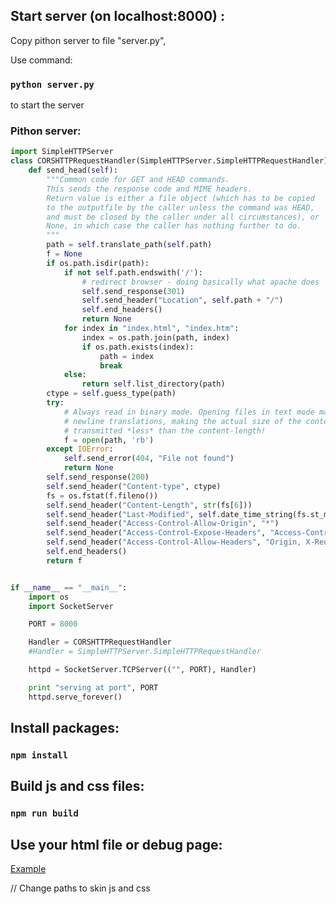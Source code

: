 ## Start server (on localhost:8000) :
Copy pithon server to file "server.py", <br/>

Use command: 
### ` python server.py `
to start the server

### Pithon server:

```python
import SimpleHTTPServer
class CORSHTTPRequestHandler(SimpleHTTPServer.SimpleHTTPRequestHandler):
    def send_head(self):
        """Common code for GET and HEAD commands.
        This sends the response code and MIME headers.
        Return value is either a file object (which has to be copied
        to the outputfile by the caller unless the command was HEAD,
        and must be closed by the caller under all circumstances), or
        None, in which case the caller has nothing further to do.
        """
        path = self.translate_path(self.path)
        f = None
        if os.path.isdir(path):
            if not self.path.endswith('/'):
                # redirect browser - doing basically what apache does
                self.send_response(301)
                self.send_header("Location", self.path + "/")
                self.end_headers()
                return None
            for index in "index.html", "index.htm":
                index = os.path.join(path, index)
                if os.path.exists(index):
                    path = index
                    break
            else:
                return self.list_directory(path)
        ctype = self.guess_type(path)
        try:
            # Always read in binary mode. Opening files in text mode may cause
            # newline translations, making the actual size of the content
            # transmitted *less* than the content-length!
            f = open(path, 'rb')
        except IOError:
            self.send_error(404, "File not found")
            return None
        self.send_response(200)
        self.send_header("Content-type", ctype)
        fs = os.fstat(f.fileno())
        self.send_header("Content-Length", str(fs[6]))
        self.send_header("Last-Modified", self.date_time_string(fs.st_mtime))
        self.send_header("Access-Control-Allow-Origin", "*")
        self.send_header("Access-Control-Expose-Headers", "Access-Control-Allow-Origin")
        self.send_header("Access-Control-Allow-Headers", "Origin, X-Requested-With, Content-Type, Accept")
        self.end_headers()
        return f


if __name__ == "__main__":
    import os
    import SocketServer

    PORT = 8000

    Handler = CORSHTTPRequestHandler
    #Handler = SimpleHTTPServer.SimpleHTTPRequestHandler

    httpd = SocketServer.TCPServer(("", PORT), Handler)

    print "serving at port", PORT
    httpd.serve_forever()
```

## Install packages:
### `npm install`
## Build js and css files:
### `npm run build`

## Use your html file or debug page:

[Example](http://debug.ooyala.com/ea/index.html?ec=lmOGd1ZDE6MhK0I_Lw3IGeRHyksy_8np&pbid=242f532f58ad4b2e9192f84fd4ff727d&pcode=pyaDkyOqdnY0iQC2sTO4JeaXggl9&core_player=%2F%2Fplayer.ooyala.com%2Fstatic%2Fv4%2Fcandidate%2Flatest%2Fcore.min.js&video_plugins=%2F%2Fplayer.ooyala.com%2Fstatic%2Fv4%2Fcandidate%2Flatest%2Fvideo-plugin%2Fmain_html5.min.js&html5_skin=%2F%2Flocalhost%3A8000%2Fprojects%2Fskin-react-redux%2Fbuild%2Fhtml5-skin.js&skin_asset=%2F%2Flocalhost%3A8000%2Fprojects%2Fskin-react-redux%2Fbuild%2Fhtml5-skin.css&skin_config=%2F%2Fraw.githubusercontent.com%2FPlaybackWebTest%2FJsonFiles%2FPlayerSkin%2Fskin-default.json&trackingLevel=unset)

// Change paths to skin js and css